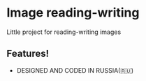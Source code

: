 # Image reading-writing
Little project for reading-writing images

## Features!

  - DESIGNED AND CODED IN RUSSIA(🇷🇺)
